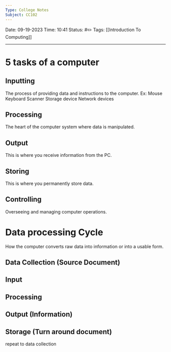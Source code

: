 ```yaml
---
Type: College Notes
Subject: CC102
---
```

Date: 09-19-2023
Time: 10:41
Status: #✏️
Tags: [[Introduction To Computing]]

----

# 5 tasks of a computer

## Inputting
The process of providing data and instructions to the computer.
Ex:
Mouse
Keyboard
Scanner
Storage device
Network devices

## Processing
The heart of the computer system where data is manipulated.

## Output
This is where you receive information from the PC.

## Storing
This is where you permanently store data.

## Controlling
Overseeing and managing computer operations.

# Data processing Cycle
How the computer converts raw data into information or into a usable form.

## Data Collection (Source Document)

## Input

## Processing

## Output (Information)

## Storage (Turn around document)

repeat to data collection
